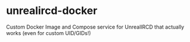 # unrealircd-docker
Custom Docker Image and Compose service for UnrealIRCD that actually works (even for custom UID/GIDs!)
